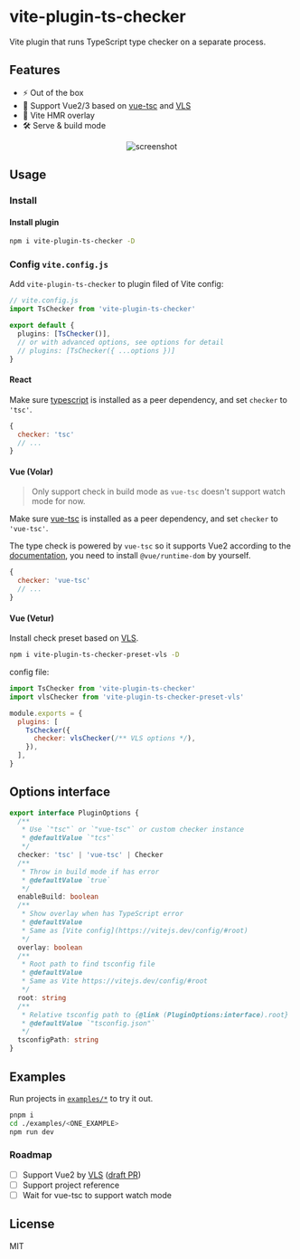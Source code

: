 # vite-plugin-ts-checker

Vite plugin that runs TypeScript type checker on a separate process.

## Features

- ⚡️ Out of the box
- 💚 Support Vue2/3 based on [vue-tsc](https://github.com/johnsoncodehk/vue-tsc) and [VLS](https://github.com/vuejs/vetur/blob/master/server/README.md)
- 🚥 Vite HMR overlay
- 🛠 Serve & build mode

<p align="center">
  <img alt="screenshot" src="https://user-images.githubusercontent.com/12322740/113175704-48cf1e80-927e-11eb-9bb5-43ab1b218cb2.png">
</p>

## Usage

### Install

#### Install plugin

```bash
npm i vite-plugin-ts-checker -D
```

### Config `vite.config.js`

Add `vite-plugin-ts-checker` to plugin filed of Vite config:

```ts
// vite.config.js
import TsChecker from 'vite-plugin-ts-checker'

export default {
  plugins: [TsChecker()],
  // or with advanced options, see options for detail
  // plugins: [TsChecker({ ...options })]
}
```

#### React

Make sure [typescript](https://www.npmjs.com/package/typescript) is installed as a peer dependency, and set `checker` to `'tsc'`.

```js
{
  checker: 'tsc'
  // ...
}
```

#### Vue (Volar)

> Only support check in build mode as `vue-tsc` doesn't support watch mode for now.

Make sure [vue-tsc](https://www.npmjs.com/package/vue-tsc) is installed as a peer dependency, and set `checker` to `'vue-tsc'`.

The type check is powered by `vue-tsc` so it supports Vue2 according to the [documentation](https://github.com/johnsoncodehk/volar#using), you need to install `@vue/runtime-dom` by yourself.

```js
{
  checker: 'vue-tsc'
  // ...
}
```

#### Vue (Vetur)

Install check preset based on [VLS](https://www.npmjs.com/package/vls).

```bash
npm i vite-plugin-ts-checker-preset-vls -D
```

config file:

```js
import TsChecker from 'vite-plugin-ts-checker'
import vlsChecker from 'vite-plugin-ts-checker-preset-vls'

module.exports = {
  plugins: [
    TsChecker({
      checker: vlsChecker(/** VLS options */),
    }),
  ],
}
```

## Options interface

```ts
export interface PluginOptions {
  /**
   * Use `"tsc"` or `"vue-tsc"` or custom checker instance
   * @defaultValue `"tcs"`
   */
  checker: 'tsc' | 'vue-tsc' | Checker
  /**
   * Throw in build mode if has error
   * @defaultValue `true`
   */
  enableBuild: boolean
  /**
   * Show overlay when has TypeScript error
   * @defaultValue
   * Same as [Vite config](https://vitejs.dev/config/#root)
   */
  overlay: boolean
  /**
   * Root path to find tsconfig file
   * @defaultValue
   * Same as Vite https://vitejs.dev/config/#root
   */
  root: string
  /**
   * Relative tsconfig path to {@link (PluginOptions:interface).root}
   * @defaultValue `"tsconfig.json"`
   */
  tsconfigPath: string
}
```

## Examples

Run projects in [`examples/*`](./examples) to try it out.

```bash
pnpm i
cd ./examples/<ONE_EXAMPLE>
npm run dev
```

### Roadmap

- [ ] Support Vue2 by [VLS](https://www.npmjs.com/package/vls) ([draft PR](https://github.com/fi3ework/vite-plugin-ts-checker/pull/2/files))
- [ ] Support project reference
- [ ] Wait for vue-tsc to support watch mode

## License

MIT
